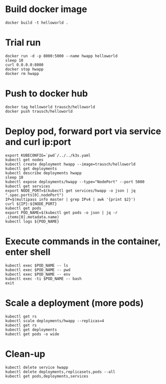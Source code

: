 # Build docker image

`docker build -t helloworld .`

# Trial run

```
docker run -d -p 8000:5000 --name hwapp helloworld
sleep 10
curl 0.0.0.0:8000
docker stop hwapp
docker rm hwapp
```

# Push to docker hub

```
docker tag helloworld trausch/helloworld
docker push trausch/helloworld
```

# Deploy pod, forward port via service and curl ip:port

```
export KUBECONFIG=`pwd`/../../k3s.yaml
kubectl get nodes
kubectl create deployment hwapp --image=trausch/helloworld
kubectl get deployments
kubectl describe deployments hwapp
sleep 10
kubectl expose deployments/hwapp --type="NodePort" --port 5000
kubectl get services
export NODE_PORT=$(kubectl get services/hwapp -o json | jq ".spec.ports[0].nodePort")
IP=$(multipass info master | grep IPv4 | awk '{print $2}')
curl ${IP}:${NODE_PORT}
kubectl get pods
export POD_NAME=$(kubectl get pods -o json | jq -r .items[0].metadata.name)
kubectl logs ${POD_NAME}
```

# Execute commands in the container, enter shell

```
kubectl exec $POD_NAME -- ls
kubectl exec $POD_NAME -- pwd
kubectl exec $POD_NAME -- env
kubectl exec -ti $POD_NAME -- bash
exit
```

# Scale a deployment (more pods)

```
kubectl get rs
kubectl scale deployments/hwapp --replicas=4
kubectl get rs
kubectl get deployments
kubectl get pods -o wide
```


# Clean-up

```
kubectl delete service hwapp
kubectl delete deployments,replicasets,pods --all
kubectl get pods,deployments,services
```

